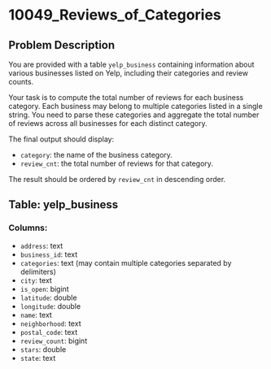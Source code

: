 # 10049_Reviews_of_Categories

## Problem Description

You are provided with a table `yelp_business` containing information about various businesses listed on Yelp, including their categories and review counts.

Your task is to compute the total number of reviews for each business category. Each business may belong to multiple categories listed in a single string. You need to parse these categories and aggregate the total number of reviews across all businesses for each distinct category.

The final output should display:
- `category`: the name of the business category.
- `review_cnt`: the total number of reviews for that category.

The result should be ordered by `review_cnt` in descending order.

## Table: yelp_business

### Columns:
- `address`: text
- `business_id`: text
- `categories`: text (may contain multiple categories separated by delimiters)
- `city`: text
- `is_open`: bigint
- `latitude`: double
- `longitude`: double
- `name`: text
- `neighborhood`: text
- `postal_code`: text
- `review_count`: bigint
- `stars`: double
- `state`: text

